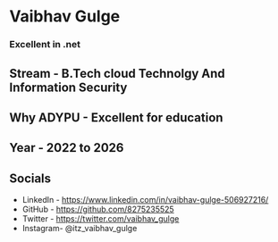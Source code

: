 # Vaibhav Gulge
### Excellent in .net

## Stream - B.Tech cloud Technolgy And Information Security
## Why ADYPU - Excellent for education
## Year - 2022 to 2026

## Socials
* LinkedIn - https://www.linkedin.com/in/vaibhav-gulge-506927216/
* GitHub - https://github.com/8275235525
* Twitter - https://twitter.com/vaibhav_gulge
* Instagram- @itz_vaibhav_gulge
